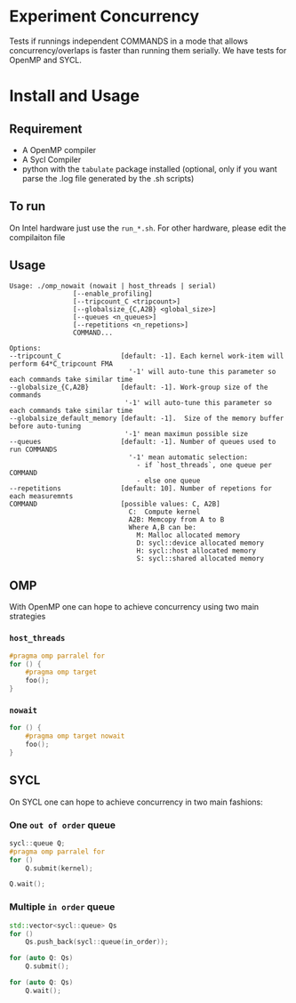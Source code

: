 # Experiment Concurrency


Tests if runnings independent COMMANDS in a mode that allows concurrency/overlaps is faster than running them serially.
We have tests for OpenMP and SYCL. 

# Install and Usage

## Requirement
- A OpenMP compiler
- A Sycl Compiler
- python with the `tabulate` package installed (optional, only if you want parse the .log file generated by the .sh scripts) 

## To run

On Intel hardware just use the `run_*.sh`. For other hardware, please edit the compilaiton file

## Usage
```
Usage: ./omp_nowait (nowait | host_threads | serial)
                [--enable_profiling]
                [--tripcount_C <tripcount>]
                [--globalsize_{C,A2B} <global_size>]
                [--queues <n_queues>]
                [--repetitions <n_repetions>]
                COMMAND...

Options:
--tripcount_C               [default: -1]. Each kernel work-item will perform 64*C_tripcount FMA
                              '-1' will auto-tune this parameter so each commands take similar time
--globalsize_{C,A2B}        [default: -1]. Work-group size of the commands
                             '-1' will auto-tune this parameter so each commands take similar time
--globalsize_default_memory [default: -1].  Size of the memory buffer before auto-tuning
                             '-1' mean maximun possible size
--queues                    [default: -1]. Number of queues used to run COMMANDS
                              '-1' mean automatic selection:
                                - if `host_threads`, one queue per COMMAND
                                - else one queue
--repetitions               [default: 10]. Number of repetions for each measuremnts
COMMAND                     [possible values: C, A2B]
                              C:  Compute kernel
                              A2B: Memcopy from A to B
                              Where A,B can be:
                                M: Malloc allocated memory
                                D: sycl::device allocated memory
                                H: sycl::host allocated memory
                                S: sycl::shared allocated memory

```

## OMP

With OpenMP one can hope to achieve concurrency using two main strategies 

### `host_threads`

```c++
#pragma omp parralel for
for () {
    #pragma omp target
    foo();
}
```

### `nowait`

```c++
for () {
    #pragma omp target nowait
    foo();
}
```

## SYCL

On SYCL  one can hope to achieve concurrency in two main fashions:

### One `out of order` queue

```c++
sycl::queue Q;
#pragma omp parralel for
for ()
    Q.submit(kernel);

Q.wait();
```

### Multiple `in order` queue

```c++
std::vector<sycl::queue> Qs
for ()
    Qs.push_back(sycl::queue(in_order));

for (auto Q: Qs)
    Q.submit();

for (auto Q: Qs)
    Q.wait();
```

